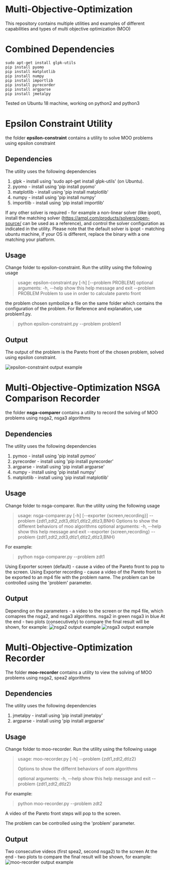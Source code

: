 # Multi-Objective-Optimization

This repository contains multiple utilities and examples of different capabilities and types of multi objective optimization (MOO)

# Combined Dependencies
```
sudo apt-get install glpk-utils
pip install pyomo
pip install matplotlib
pip install numpy
pip install importlib
pip install pyrecorder
pip install argparse
pip install jmetalpy
````
Tested on Ubuntu 18 machine, working on python2 and python3

# Epsilon Constraint Utility

the folder **epsilon-constraint** contains a utility to solve MOO problems using epsilon constraint

## Dependencies

The utility uses the following dependencies

1. glpk - install using 'sudo apt-get install glpk-utils' (on Ubuntu).
2. pyomo - install using 'pip install pyomo'
3. matplotlib - install using 'pip install matplotlib'
4. numpy - install using 'pip install numpy'
5. importlib - install using 'pip install importlib'

If any other solver is required - for example a non-linear solver (like ipopt),
install the matching solver (https://ampl.com/products/solvers/open-source/ can be used as a reference), and control the solver configuration as indicated in the utility.
Please note that the default solver is ipopt - matching ubuntu machine, if your OS is different, replace the binary with a one matching your platform.

## Usage

Change folder to epsilon-constraint.
Run the utility using the following usage

> usage: epsilon-constraint.py [-h] [--problem PROBLEM]
> optional arguments:
> -h, --help show this help message and exit
> --problem PROBLEM Problem to use in order to calculate pareto front

the problem chosen symbolize a file on the same folder which contains the configuration of the problem.
For Reference and explanation, use problem1.py.

> python epsilon-constraint.py --problem problem1

## Output

The output of the problem is the Pareto front of the chosen problem, solved using epsilon constraint.

![epsilon-constraint output example](/epsilon-constraint-example.png)

# Multi-Objective-Optimization NSGA Comparison Recorder

the folder **nsga-comparer** contains a utility to record the solving of MOO problems using nsga2, nsga3 algorithms

## Dependencies

The utility uses the following dependencies

1. pymoo - install using 'pip install pymoo'
2. pyrecorder - install using 'pip install pyrecorder'
3. argparse - install using 'pip install argparse'
4. numpy - install using 'pip install numpy'
5. matplotlib - install using 'pip install matplotlib'

## Usage

Change folder to nsga-comparer.
Run the utility using the following usage

> usage: nsga-comparer.py [-h] [--exporter {screen,recording}] --problem
> {zdt1,zdt2,zdt3,dtlz1,dtlz2,dtlz3,BNH}
> Options to show the different behaviors of moo algorithms
> optional arguments:
> -h, --help show this help message and exit
> --exporter {screen,recording}
> --problem {zdt1,zdt2,zdt3,dtlz1,dtlz2,dtlz3,BNH}

For example:

> python nsga-comparer.py --problem zdt1

Using Exporter screen (default) - cause a video of the Pareto front to pop to the screen.
Using Exporter recording - cause a video of the Pareto front to be exported to an mp4 file with the problem name.
The problem can be controlled using the 'problem' parameter.

## Output

Depending on the parameters - a video to the screen or the mp4 file, which comapres the nsga2, and nsga3 algorithms.
nsga2 in green
nsga3 in blue
At the end - two plots (consecutively) to compare the final result will be shown, for example:
![nsga2 output example](/nsga-comparer-nsga2-example.png)
![nsga3 output example](/nsga-comparer-nsga3-example.png)

# Multi-Objective-Optimization Recorder

The folder **moo-recorder** contains a utility to view the solving of MOO problems using nsga2, spea2 algorithms

## Dependencies

The utility uses the following dependencies

1. jmetalpy - install using 'pip install jmetalpy'
2. argparse - install using 'pip install argparse'

## Usage

Change folder to moo-recorder.
Run the utility using the following usage

> usage: moo-recorder.py [-h] --problem {zdt1,zdt2,dtlz2}
>
> Options to show the differnt behaviors of oom algorithms
>
> optional arguments:
> -h, --help show this help message and exit
> --problem {zdt1,zdt2,dtlz2}

For example:

> python moo-recorder.py --problem zdt2

A video of the Pareto front steps will pop to the screen.

The problem can be controlled using the 'problem' parameter.

## Output

Two consecutive videos (first spea2, second nsga2) to the screen
At the end - two plots to compare the final result will be shown, for example:
![moo-recorder output example](/moo-recorder-example.png)
